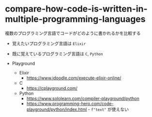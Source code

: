 # compare-how-code-is-written-in-multiple-programming-languages

複数のプログラミング言語でコードがどのように書かれるかを比較する

* 覚えたいプログラミング言語は `Elixir`
* 既に覚えているプログラミング言語は `C`, `Python`

* Playground
    * Elixir
        * https://www.jdoodle.com/execute-elixir-online/
    * C
        * https://cplayground.com/
    * Python
        * https://www.sololearn.com/compiler-playground/python
        * https://www.programming-hero.com/code-playground/python/index.html - `f"text"` が使えない


